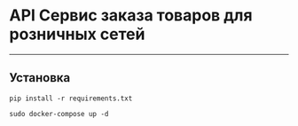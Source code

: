 # API Сервис заказа товаров для розничных сетей
***
## Установка

```pip install -r requirements.txt```

```sudo docker-compose up -d```

